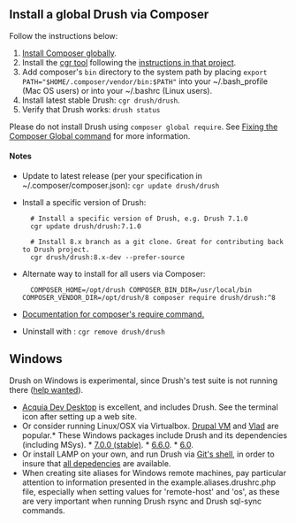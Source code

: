 Install a global Drush via Composer
------------------
Follow the instructions below:

1. [Install Composer globally](https://getcomposer.org/doc/00-intro.md#globally).
1. Install the [cgr tool](https://github.com/consolidation/cgr) following the [instructions in that project](https://github.com/consolidation/cgr#installation-and-usage).
1. Add composer's `bin` directory to the system path by placing `export PATH="$HOME/.composer/vendor/bin:$PATH"` into your ~/.bash_profile (Mac OS users) or into your ~/.bashrc (Linux users).		
1. Install latest stable Drush: `cgr drush/drush`.
1. Verify that Drush works: `drush status`

Please do not install Drush using `composer global require`. See [Fixing the Composer Global command](https://pantheon.io/blog/fixing-composer-global-command) for more information.

#### Notes
* Update to latest release (per your specification in ~/.composer/composer.json): `cgr update drush/drush`
* Install a specific version of Drush:

        # Install a specific version of Drush, e.g. Drush 7.1.0
        cgr update drush/drush:7.1.0

        # Install 8.x branch as a git clone. Great for contributing back to Drush project.
        cgr drush/drush:8.x-dev --prefer-source


* Alternate way to install for all users via Composer:

        COMPOSER_HOME=/opt/drush COMPOSER_BIN_DIR=/usr/local/bin COMPOSER_VENDOR_DIR=/opt/drush/8 composer require drush/drush:^8

* [Documentation for composer's require command.](http://getcomposer.org/doc/03-cli.md#require)
* Uninstall with : `cgr remove drush/drush`

Windows
------------
Drush on Windows is experimental, since Drush's test suite is not running there ([help wanted](https://github.com/drush-ops/drush/issues/1612)).

* [Acquia Dev Desktop](https://www.acquia.com/downloads) is excellent, and includes Drush. See the terminal icon after setting up a web site.
* Or consider running Linux/OSX via Virtualbox. [Drupal VM](http://www.drupalvm.com/) and [Vlad](https://github.com/hashbangcode/vlad) are popular.* These Windows packages include Drush and its dependencies (including MSys).     * [7.0.0 (stable)](https://github.com/drush-ops/drush/releases/download/7.0.0/windows-7.0.0.zip).    * [6.6.0](https://github.com/drush-ops/drush/releases/download/6.6.0/windows-6.6.0.zip).    * [6.0](https://github.com/drush-ops/drush/releases/download/6.0.0/Drush-6.0-2013-08-28-Installer-v1.0.21.msi).
* Or install LAMP on your own, and run Drush via [Git's shell](https://git-for-windows.github.io/), in order to insure that [all depedencies](https://github.com/acquia/DevDesktopCommon/tree/8.x/bintools-win/msys/bin) are available.   
* When creating site aliases for Windows remote machines, pay particular attention to information presented in the example.aliases.drushrc.php file, especially when setting values for 'remote-host' and 'os', as these are very important when running Drush rsync and Drush sql-sync commands.
